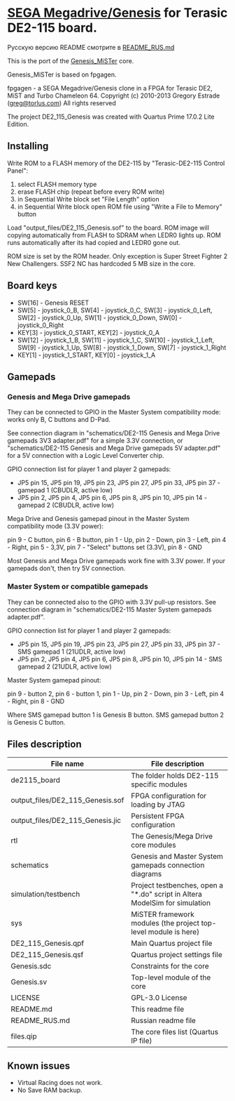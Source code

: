 # [SEGA Megadrive/Genesis](https://en.wikipedia.org/wiki/Sega_Genesis) for Terasic DE2-115 board.

Русскую версию README смотрите в [README_RUS.md](https://github.com/mindstation/DE2_115_Genesis/blob/de2115porting/README_RUS.md)

This is the port of the [Genesis_MiSTer](https://github.com/MiSTer-devel/Genesis_MiSTer) core.

Genesis_MiSTer is based on fpgagen.

fpgagen - a SEGA Megadrive/Genesis clone in a FPGA for Terasic DE2, MiST and Turbo Chameleon 64. Copyright (c) 2010-2013 Gregory Estrade (greg@torlus.com)
All rights reserved

The project DE2_115_Genesis was created with Quartus Prime 17.0.2 Lite Edition.


## Installing

Write ROM to a FLASH memory of the DE2-115 by "Terasic-DE2-115 Control Panel":

1. select FLASH memory type
2. erase FLASH chip (repeat before every ROM write)
3. in Sequential Write block set "File Length" option
4. in Sequential Write block open ROM file using "Write a File to Memory" button

Load "output_files/DE2_115_Genesis.sof" to the board. ROM image will copying automatically from FLASH to SDRAM when LEDR0 lights up.
ROM runs automatically after its had copied and LEDR0 gone out.
 
ROM size is set by the ROM header. Only exception is Super Street Fighter 2 New Challengers. SSF2 NC has hardcoded 5 MB size in the core.


## Board keys

* SW[16] - Genesis RESET
* SW[5]  - joystick_0_B, SW[4] - joystick_0_C, SW[3] - joystick_0_Left, SW[2] - joystick_0_Up, SW[1] - joystick_0_Down, SW[0] - joystick_0_Right
* KEY[3] - joystick_0_START, KEY[2] - joystick_0_A
* SW[12] - joystick_1_B, SW[11] - joystick_1_C, SW[10] - joystick_1_Left, SW[9] - joystick_1_Up, SW[8] - joystick_1_Down, SW[7] - joystick_1_Right
* KEY[1] - joystick_1_START, KEY[0] - joystick_1_A


## Gamepads

### Genesis and Mega Drive gamepads 

They can be connected to GPIO in the Master System compatibility mode: works only B, C buttons and D-Pad.

See connection diagram in "schematics/DE2-115 Genesis and Mega Drive gamepads 3V3 adapter.pdf" for a simple 3.3V connection, or 
"schematics/DE2-115 Genesis and Mega Drive gamepads 5V adapter.pdf" for a 5V connection with a Logic Level Converter chip.

GPIO connection list for player 1 and player 2 gamepads:

* JP5 pin 15, JP5 pin 19, JP5 pin 23, JP5 pin 27, JP5 pin 33, JP5 pin 37 - gamepad 1 (CBUDLR, active low)
* JP5 pin  2, JP5 pin  4, JP5 pin  6, JP5 pin  8, JP5 pin 10, JP5 pin 14 - gamepad 2 (CBUDLR, active low)

Mega Drive and Genesis gamepad pinout in the Master System compatibility mode (3.3V power):

pin 9 - C button, pin 6 - B button, pin 1 - Up, pin 2 - Down, pin 3 - Left, pin 4 - Right, pin 5 - 3,3V,
pin 7 - "Select" buttons set (3.3V), pin 8 - GND

Most Genesis and Mega Drive gamepads work fine with 3.3V power. If your gamepads don't, then try 5V connection.

### Master System or compatible gamepads 

They can be connected also to the GPIO with 3.3V pull-up resistors.
See connection diagram in "schematics/DE2-115 Master System gamepads adapter.pdf".

GPIO connection list for player 1 and player 2 gamepads:

* JP5 pin 15, JP5 pin 19, JP5 pin 23, JP5 pin 27, JP5 pin 33, JP5 pin 37 - SMS gamepad 1 (21UDLR, active low)
* JP5 pin  2, JP5 pin 4,  JP5 pin 6,  JP5 pin 8,  JP5 pin 10, JP5 pin 14 - SMS gamepad 2 (21UDLR, active low)

Master System gamepad pinout:

pin 9 - button 2, pin 6 - button 1, pin 1 - Up, pin 2 - Down, pin 3 - Left, pin 4 - Right, pin 8 - GND

Where SMS gamepad button 1 is Genesis B button.
SMS gamepad button 2 is Genesis C button.


## Files description

File name                                               | File description
--------------------------------------------------------|----------------------------------------------------------------------------
de2115_board                                            | The folder holds DE2-115 specific modules
output_files/DE2_115_Genesis.sof                        | FPGA configuration for loading by JTAG
output_files/DE2_115_Genesis.jic                        | Persistent FPGA configuration
rtl                                                     | The Genesis/Mega Drive core modules
schematics                                              | Genesis and Master System gamepads connection diagrams
simulation/testbench                                    | Project testbenches, open a "*.do" script in Altera ModelSim for simulation
sys                                                     | MiSTER framework modules (the project top-level module is here)
DE2_115_Genesis.qpf                                     | Main Quartus project file
DE2_115_Genesis.qsf                                     | Quartus project settings file
Genesis.sdc                                             | Constraints for the core
Genesis.sv                                              | Top-level module of the core
LICENSE                                                 | GPL-3.0 License
README.md                                               | This readme file
README_RUS.md                                           | Russian readme file
files.qip                                               | The core files list (Quartus IP file)


## Known issues

* Virtual Racing does not work.
* No Save RAM backup.
